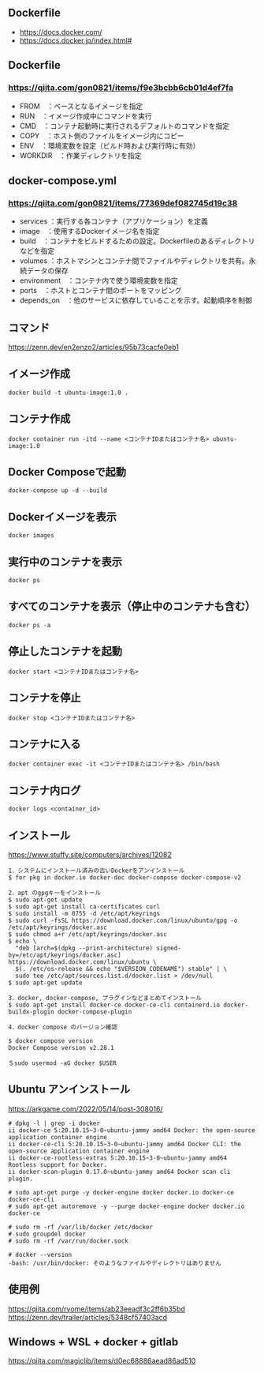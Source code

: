 ## Dockerfile
- https://docs.docker.com/
- https://docs.docker.jp/index.html#

## Dockerfile
### https://qiita.com/gon0821/items/f9e3bcbb6cb01d4ef7fa
- FROM　：ベースとなるイメージを指定
- RUN　：イメージ作成中にコマンドを実行
- CMD　：コンテナ起動時に実行されるデフォルトのコマンドを指定
- COPY　：ホスト側のファイルをイメージ内にコピー
- ENV　：環境変数を設定（ビルド時および実行時に有効）
- WORKDIR　：作業ディレクトリを指定

## docker-compose.yml
### https://qiita.com/gon0821/items/77369def082745d19c38
- services ：実行する各コンテナ（アプリケーション）を定義
- image　：使用するDockerイメージ名を指定
- build　：コンテナをビルドするための設定。Dockerfileのあるディレクトリなどを指定
- volumes ：ホストマシンとコンテナ間でファイルやディレクトリを共有。永続データの保存
- environment　：コンテナ内で使う環境変数を指定
- ports　：ホストとコンテナ間のポートをマッピング
- depends_on　：他のサービスに依存していることを示す。起動順序を制御

## コマンド
https://zenn.dev/en2enzo2/articles/95b73cacfe0eb1

## イメージ作成
```
docker build -t ubuntu-image:1.0 .
```

## コンテナ作成
```
docker container run -itd --name <コンテナIDまたはコンテナ名> ubuntu-image:1.0
```

## Docker Composeで起動
```
docker-compose up -d --build
```

## Dockerイメージを表示
```
docker images
```

##  実行中のコンテナを表示
```
docker ps
```

## すべてのコンテナを表示（停止中のコンテナも含む）
```
docker ps -a
```

## 停止したコンテナを起動
```
docker start <コンテナIDまたはコンテナ名>
```

## コンテナを停止
```
docker stop <コンテナIDまたはコンテナ名>
```

## コンテナに入る
```
docker container exec -it <コンテナIDまたはコンテナ名> /bin/bash
```
## コンテナ内ログ
```
docker logs <container_id>
```

## インストール
https://www.stuffy.site/computers/archives/12082
```
1．システムにインストール済みの古いDockerをアンインストール
$ for pkg in docker.io docker-doc docker-compose docker-compose-v2

2．apt のgpgキーをインストール
$ sudo apt-get update
$ sudo apt-get install ca-certificates curl
$ sudo install -m 0755 -d /etc/apt/keyrings
$ sudo curl -fsSL https://download.docker.com/linux/ubuntu/gpg -o /etc/apt/keyrings/docker.asc
$ sudo chmod a+r /etc/apt/keyrings/docker.asc
$ echo \
  "deb [arch=$(dpkg --print-architecture) signed-by=/etc/apt/keyrings/docker.asc] https://download.docker.com/linux/ubuntu \
  $(. /etc/os-release && echo "$VERSION_CODENAME") stable" | \
  sudo tee /etc/apt/sources.list.d/docker.list > /dev/null
$ sudo apt-get update

3．docker, docker-compose, プラグインなどまとめてインストール
$ sudo apt-get install docker-ce docker-ce-cli containerd.io docker-buildx-plugin docker-compose-plugin

4．docker compose のバージョン確認

$ docker compose version
Docker Compose version v2.28.1

＄sudo usermod -aG docker $USER
```

## Ubuntu アンインストール
https://arkgame.com/2022/05/14/post-308016/
```
# dpkg -l | grep -i docker
ii docker-ce 5:20.10.15~3-0~ubuntu-jammy amd64 Docker: the open-source application container engine
ii docker-ce-cli 5:20.10.15~3-0~ubuntu-jammy amd64 Docker CLI: the open-source application container engine
ii docker-ce-rootless-extras 5:20.10.15~3-0~ubuntu-jammy amd64 Rootless support for Docker.
ii docker-scan-plugin 0.17.0~ubuntu-jammy amd64 Docker scan cli plugin.

# sudo apt-get purge -y docker-engine docker docker.io docker-ce docker-ce-cli
# sudo apt-get autoremove -y --purge docker-engine docker docker.io docker-ce

# sudo rm -rf /var/lib/docker /etc/docker
# sudo groupdel docker
# sudo rm -rf /var/run/docker.sock

# docker --version
-bash: /usr/bin/docker: そのようなファイルやディレクトリはありません
```
## 使用例
https://qiita.com/ryome/items/ab23eeadf3c2ff6b35bd
https://zenn.dev/trailer/articles/5348cf57403acd

## Windows + WSL + docker + gitlab
https://qiita.com/magiclib/items/d0ec68886aead86ad510
